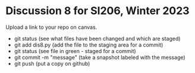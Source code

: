 # Discussion 8 for SI206, Winter 2023

Upload a link to your repo on canvas.

* git status (see what files have been changed and which are staged)
* git add dis8.py (add the file to the staging area for a commit)
* git status (see file in green - staged for a commit)
* git commit -m "message" (take a snapshot labeled with the message)
* git push (put a copy on github)
